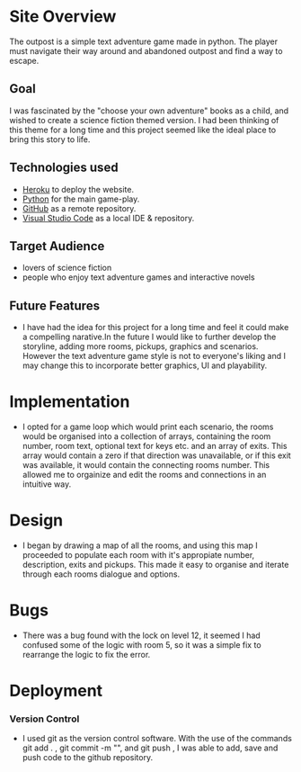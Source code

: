 # Site Overview
The outpost is a simple text adventure game made in python. The player must navigate their way around and abandoned outpost and find a way to escape.

## Goal
I was fascinated by the "choose your own adventure" books as a child, and wished to create a science fiction themed version. I had been thinking of this theme for a long time and this project seemed like the ideal place to bring this story to life.

## Technologies used
- [Heroku](https://heroku.com) to deploy the website.
- [Python](https://www.python.org/) for the main game-play.
- [GitHub](https://github.com/) as a remote repository.
- [Visual Studio Code](https://code.visualstudio.com/) as a local IDE & repository.

## Target Audience
- lovers of science fiction
- people who enjoy text adventure games and interactive novels

## Future Features
- I have had the idea for this project for a long time and feel it could make a compelling narative.In the future I would like to further develop the storyline, adding more rooms, pickups, graphics and scenarios. However the text adventure game style is not to everyone's liking and I may change this to incorporate better graphics, UI and playability.

# Implementation
- I opted for a game loop which would print each scenario, the rooms would be organised into a collection of arrays, containing the room number, room text, optional text for keys etc. and an array of exits. This array would contain a zero if that direction was unavailable, or if this exit was available, it would contain the connecting rooms number. This allowed me to orgainize and edit the rooms and connections in an intuitive way.

# Design
- I began by drawing a map of all the rooms, and using this map I proceeded to populate each room with it's appropiate number, description, exits and pickups.
This made it easy to organise and iterate through each rooms dialogue and  options.

# Bugs
- There was a bug found with the lock on level 12, it seemed I had confused some of the logic with room 5, so it was a simple fix to rearrange the logic to fix the error.
# Deployment 

### Version Control
- I used git as the version control software. With the use of the commands git add . , git commit -m "", and git push , I was able to add, save and push code to the github repository.